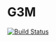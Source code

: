 G3M
===

[![Build Status](https://travis-ci.org/google/quiver-dart.svg?branch=master)](https://travis-ci.org/google/quiver-dart)